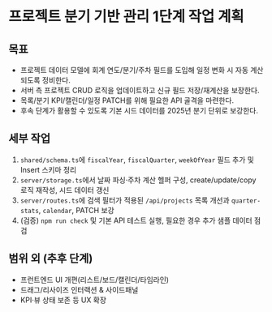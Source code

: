# 프로젝트 분기 기반 관리 1단계 작업 계획

## 목표
- 프로젝트 데이터 모델에 회계 연도/분기/주차 필드를 도입해 일정 변화 시 자동 계산되도록 정비한다.
- 서버 측 프로젝트 CRUD 로직을 업데이트하고 신규 필드 저장/재계산을 보장한다.
- 목록/분기 KPI/캘린더/일정 PATCH를 위해 필요한 API 골격을 마련한다.
- 후속 단계가 활용할 수 있도록 기본 시드 데이터를 2025년 분기 단위로 보강한다.

## 세부 작업
1. `shared/schema.ts`에 `fiscalYear`, `fiscalQuarter`, `weekOfYear` 필드 추가 및 Insert 스키마 정리
2. `server/storage.ts`에서 날짜 파싱·주차 계산 헬퍼 구성, create/update/copy 로직 재작성, 시드 데이터 갱신
3. `server/routes.ts`에 검색 필터가 적용된 `/api/projects` 목록 개선과 `quarter-stats`, `calendar`, PATCH 보강
4. (검증) `npm run check` 및 기본 API 테스트 실행, 필요한 경우 추가 샘플 데이터 점검

## 범위 외 (추후 단계)
- 프런트엔드 UI 개편(리스트/보드/캘린더/타임라인)
- 드래그/리사이즈 인터랙션 & 사이드패널
- KPI·뷰 상태 보존 등 UX 확장

